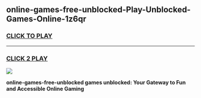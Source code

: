 
## online-games-free-unblocked-Play-Unblocked-Games-Online-1z6qr
<h3>
<a href="https://premium76.site?title=online-games-free-unblocked&ref=25A">CLICK TO PLAY</a></h3>
<hr>

<h3>
<a href="https://premium76.site?title=online-games-free-unblocked&ref=25A">CLICK 2 PLAY</a>
  
</h3>

<a href="https://premium76.site?title=online-games-free-unblocked&ref=25A"><img src="https://clearcache.store/games.png"></a>


**online-games-free-unblocked games unblocked: Your Gateway to Fun and Accessible Online Gaming**
